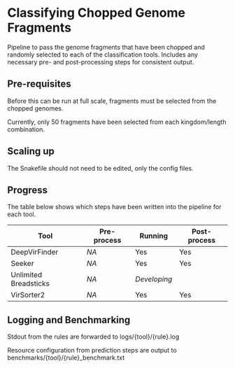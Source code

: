 # Classifying Chopped Genome Fragments

Pipeline to pass the genome fragments that have been chopped and randomly selected to each of the classification tools. Includes any necessary pre- and post-processing steps for consistent output.

## Pre-requisites

Before this can be run at full scale, fragments must be selected from the chopped genomes.

Currently, only 50 fragments have been selected from each kingdom/length combination.

## Scaling up

The Snakefile should not need to be edited, only the config files.

## Progress

The table below shows which steps have been written into the pipeline for each tool.

Tool                  | Pre-process | Running      | Post-process
--------------------- | ----------- | ------------ | ------------
DeepVirFinder         | *NA*        | Yes          | Yes
Seeker                | *NA*        | Yes          | Yes
Unlimited Breadsticks | *NA*        | *Developing* |  
VirSorter2            | *NA*        | Yes          | Yes

## Logging and Benchmarking

Stdout from the rules are forwarded to logs/{tool}/{rule}.log

Resource configuration from prediction steps are output to benchmarks/{tool}/{rule}_benchmark.txt
